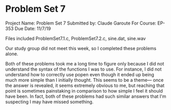 # Problem Set 7
Project Name: Problem Set 7
Submitted by: Claude Garoute
For Course: EP-353
Due Date: 11/7/19

Files included ProblemSet7.1.c, ProblemSet7.2.c, sine.dat, sine.wav

Our study group did not meet this week, so I completed these problems alone.

Both of these problems took me a long time to figure only because I did not understand the syntax of the functions I was to use. For instance, I did not understand how to correctly use popen even though it ended up being much more simple than I initially thought. This seems to be a theme— once the answer is revealed, it seems extremely obvious to me, but reaching that point is sometimes painstaking in comparison to how simple I feel it should have been. In fact, both of these problems had such similar answers that I'm suspecting I may have missed something.

